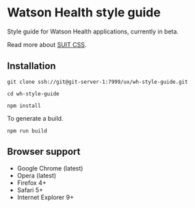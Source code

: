# Watson Health style guide

Style guide for Watson Health applications, currently in beta.

Read more about [SUIT CSS](https://github.com/suitcss/suit/).

## Installation

```
git clone ssh://git@git-server-1:7999/ux/wh-style-guide.git
```

```
cd wh-style-guide
```

```
npm install
```

To generate a build.

```
npm run build
```

## Browser support

* Google Chrome (latest)
* Opera (latest)
* Firefox 4+
* Safari 5+
* Internet Explorer 9+
